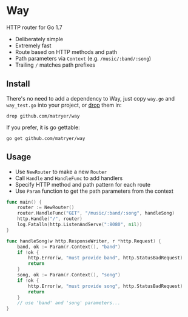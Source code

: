 # Way
HTTP router for Go 1.7

* Deliberately simple
* Extremely fast
* Route based on HTTP methods and path
* Path parameters via `Context` (e.g. `/music/:band/:song`)
* Trailing `/` matches path prefixes

## Install

There's no need to add a dependency to Way, just copy `way.go` and `way_test.go` into your project, or [drop](https://github.com/matryer/drop) them in:

```
drop github.com/matryer/way
```

If you prefer, it is go gettable:

```
go get github.com/matryer/way
```

## Usage

* Use `NewRouter` to make a new `Router`
* Call `Handle` and `HandleFunc` to add handlers
* Specify HTTP method and path pattern for each route
* Use `Param` function to get the path parameters from the context

```go
func main() {
	router := NewRouter()
	router.HandleFunc("GET", "/music/:band/:song", handleSong)
	http.Handle("/", router)
	log.Fatalln(http.ListenAndServe(":8080", nil))
}

func handleSong(w http.ResponseWriter, r *http.Request) {
	band, ok := Param(r.Context(), "band")
	if !ok {
		http.Error(w, "must provide band", http.StatusBadRequest)
		return
	}
	song, ok := Param(r.Context(), "song")
	if !ok {
		http.Error(w, "must provide song", http.StatusBadRequest)
		return
	}
	// use 'band' and 'song' parameters...
}
```

